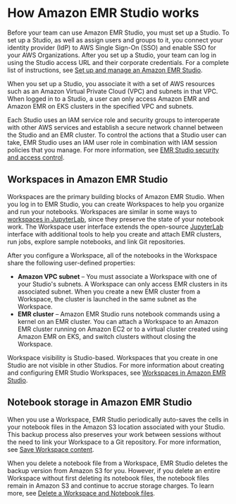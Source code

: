 # How Amazon EMR Studio works<a name="how-emr-studio-works"></a>

Before your team can use Amazon EMR Studio, you must set up a Studio\. To set up a Studio, as well as assign users and groups to it, you connect your identity provider \(IdP\) to AWS Single Sign\-On \(SSO\) and enable SSO for your AWS Organizations\. After you set up a Studio, your team can log in using the Studio access URL and their corporate credentials\. For a complete list of instructions, see [Set up and manage an Amazon EMR Studio](emr-studio-set-up.md)\.

When you set up a Studio, you associate it with a set of AWS resources such as an Amazon Virtual Private Cloud \(VPC\) and subnets in that VPC\. When logged in to a Studio, a user can only access Amazon EMR and Amazon EMR on EKS clusters in the specified VPC and subnets\. 

Each Studio uses an IAM service role and security groups to interoperate with other AWS services and establish a secure network channel between the Studio and an EMR cluster\. To control the actions that a Studio user can take, EMR Studio uses an IAM user role in combination with IAM session policies that you manage\. For more information, see [EMR Studio security and access control](emr-studio-security.md)\.

## Workspaces in Amazon EMR Studio<a name="emr-studio-workspaces"></a>

Workspaces are the primary building blocks of Amazon EMR Studio\. When you log in to EMR Studio, you can create Workspaces to help you organize and run your notebooks\. Workspaces are similar in some ways to [workspaces in JupyterLab](https://jupyterlab.readthedocs.io/en/latest/user/urls.html#managing-workspaces-ui), since they preserve the state of your notebook work\. The Workspace user interface extends the open\-source [JupyterLab](https://jupyterlab.readthedocs.io/en/latest/user/interface.html) interface with additional tools to help you create and attach EMR clusters, run jobs, explore sample notebooks, and link Git repositories\.

After you configure a Workspace, all of the notebooks in the Workspace share the following user\-defined properties:
+ **Amazon VPC subnet** – You must associate a Workspace with one of your Studio's subnets\. A Workspace can only access EMR clusters in its associated subnet\. When you create a new EMR cluster from a Workspace, the cluster is launched in the same subnet as the Workspace\. 
+ **EMR cluster** – Amazon EMR Studio runs notebook commands using a kernel on an EMR cluster\. You can attach a Workspace to an Amazon EMR cluster running on Amazon EC2 or to a virtual cluster created using Amazon EMR on EKS, and switch clusters without closing the Workspace\. 

Workspace visibility is Studio\-based\. Workspaces that you create in one Studio are not visible in other Studios\. For more information about creating and configuring EMR Studio Workspaces, see [Workspaces in Amazon EMR Studio](emr-studio-configure-workspace.md)\.

## Notebook storage in Amazon EMR Studio<a name="emr-studio-storage"></a>

When you use a Workspace, EMR Studio periodically auto\-saves the cells in your notebook files in the Amazon S3 location associated with your Studio\. This backup process also preserves your work between sessions without the need to link your Workspace to a Git repository\. For more information, see [Save Workspace content](emr-studio-configure-workspace.md#emr-studio-save-workspace)\.

When you delete a notebook file from a Workspace, EMR Studio deletes the backup version from Amazon S3 for you\. However, if you delete an entire Workspace without first deleting its notebook files, the notebook files remain in Amazon S3 and continue to accrue storage charges\. To learn more, see [Delete a Workspace and Notebook files](emr-studio-configure-workspace.md#emr-studio-delete-workspace)\.